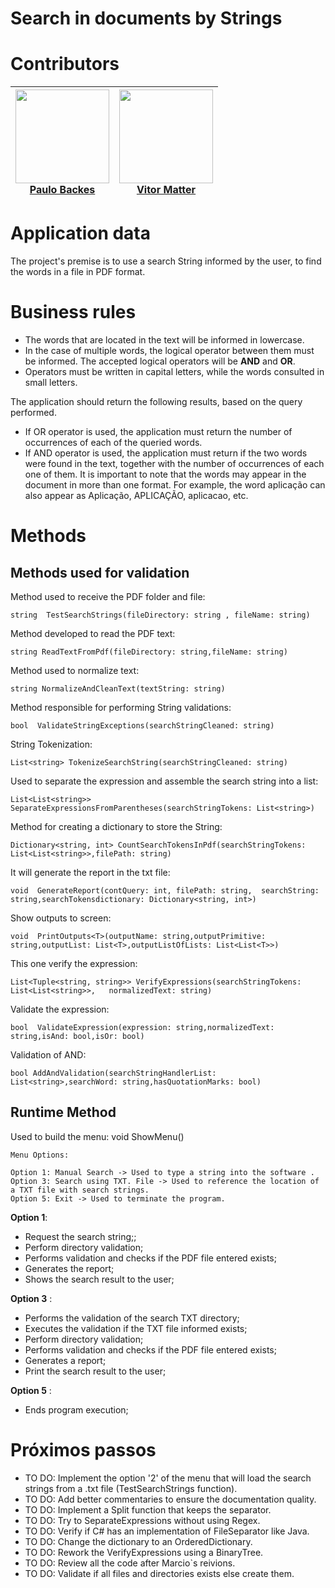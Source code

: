 # Search in documents by Strings

# Contributors
| <img src="https://avatars.githubusercontent.com/u/22084856?v=4" width=150px height=150px><br> [Paulo Backes](https://github.com/JrBackes)| <img src="https://avatars1.githubusercontent.com/u/43481916?s=400&u=2683d479631afcd710a45ec6cae3e82ba1a846bf&v=4" width=150px height=150px><br> [Vitor Matter](https://github.com/vmatter) |
|---|---|

# Application data
The project's premise is to use a search String informed by the user, to find the words in a file in PDF format.

# Business rules
- The words that are located in the text will be informed in lowercase.
- In the case of multiple words, the logical operator between them must be informed. The accepted logical operators will be **AND** and **OR**.
- Operators must be written in capital letters, while the words consulted in small letters.

The application should return the following results, based on the query performed.
- If OR operator is used, the application must return the number of occurrences of each of the queried words.
- If AND operator is used, the application must return if the two words were found in the text, together with the number of occurrences of each one of them.
It is important to note that the words may appear in the document in more than one format. For example, the word aplicação can also appear as Aplicação, APLICAÇÃO, aplicacao, etc. 

# Methods

## Methods used for validation

Method used to receive the PDF folder and file: 

    string  TestSearchStrings(fileDirectory: string , fileName: string)
Method developed to read the PDF text: 
    
    string ReadTextFromPdf(fileDirectory: string,fileName: string)
    
Method used to normalize text: 

    string NormalizeAndCleanText(textString: string)
    
Method responsible for performing String validations: 

    bool  ValidateStringExceptions(searchStringCleaned: string)
    
String Tokenization:

    List<string> TokenizeSearchString(searchStringCleaned: string)
    
Used to separate the expression and assemble the search string into a list: 

    List<List<string>> SeparateExpressionsFromParentheses(searchStringTokens: List<string>)
   
Method for creating a dictionary to store the String: 
    
    Dictionary<string, int> CountSearchTokensInPdf(searchStringTokens: List<List<string>>,filePath: string)
    
It will generate the report in the txt file: 

    void  GenerateReport(contQuery: int, filePath: string,  searchString: string,searchTokensdictionary: Dictionary<string, int>)
    
Show outputs to screen:

    void  PrintOutputs<T>(outputName: string,outputPrimitive: string,outputList: List<T>,outputListOfLists: List<List<T>>)
    
This one verify the expression:

    List<Tuple<string, string>> VerifyExpressions(searchStringTokens: List<List<string>>,   normalizedText: string)
    
Validate the expression:
    
    bool  ValidateExpression(expression: string,normalizedText: string,isAnd: bool,isOr: bool)
    
Validation of AND:

    bool AddAndValidation(searchStringHandlerList: List<string>,searchWord: string,hasQuotationMarks: bool)

   ## Runtime Method
Used to build the menu: 
    void  ShowMenu()
    
    Menu Options:

	Option 1: Manual Search -> Used to type a string into the software .
	Option 3: Search using TXT. File -> Used to reference the location of a TXT file with search strings.
	Option 5: Exit -> Used to terminate the program. 


**Option 1**:

 - Request the search string;;
 - Perform directory validation;
 - Performs validation and checks if the PDF file entered exists;
 - Generates the report;
 - Shows the search result to the user; 

**Option 3** :

 - Performs the validation of the search TXT directory;
 - Executes the validation if the TXT file informed exists;
 - Perform directory validation;
 - Performs validation and checks if the PDF file entered exists;
 - Generates a report;
 - Print the search result to the user; 

**Option 5** :

 - Ends program execution; 

# Próximos passos

 - TO DO: Implement the option '2' of the menu that will load the search strings from a .txt file (TestSearchStrings function).
 - TO DO: Add better commentaries to ensure the documentation quality.
 - TO DO: Implement a Split function that keeps the separator. 
 - TO DO: Try to SeparateExpressions without using Regex.
 - TO DO: Verify if C# has an implementation of FileSeparator like Java.
 - TO DO: Change the dictionary to an OrderedDictionary.
 - TO DO: Rework the VerifyExpressions using a BinaryTree.
 - TO DO: Review all the code after Marcio`s reivions.
 - TO DO: Validate if all files and directories exists else create them.


